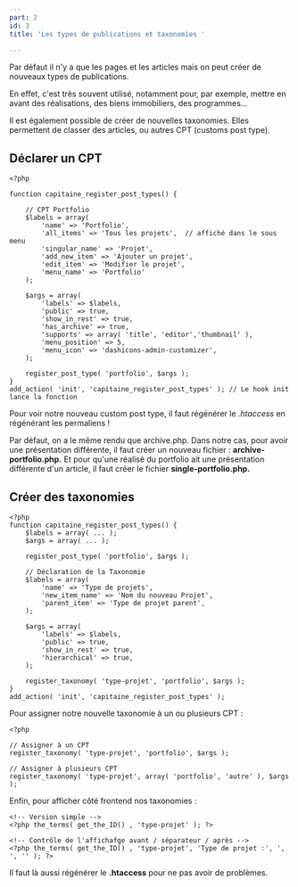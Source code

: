 ```yaml
---
part: 2
id: 3
title: 'Les types de publications et taxonomies '

---
```

Par défaut il n'y a que les pages et les articles mais on peut créer de nouveaux types de publications.

En effet, c'est très souvent utilisé, notamment pour, par exemple, mettre en avant des réalisations, des biens immobiliers, des programmes...

Il est également possible de créer de nouvelles taxonomies. Elles permettent de classer des articles, ou autres CPT (customs post type).

## Déclarer un CPT

    <?php 
    
    function capitaine_register_post_types() {
    	
        // CPT Portfolio
        $labels = array(
            'name' => 'Portfolio',
            'all_items' => 'Tous les projets',  // affiché dans le sous menu
            'singular_name' => 'Projet',
            'add_new_item' => 'Ajouter un projet',
            'edit_item' => 'Modifier le projet',
            'menu_name' => 'Portfolio'
        );
    
    	$args = array(
            'labels' => $labels,
            'public' => true,
            'show_in_rest' => true,
            'has_archive' => true,
            'supports' => array( 'title', 'editor','thumbnail' ),
            'menu_position' => 5, 
            'menu_icon' => 'dashicons-admin-customizer',
    	);
    
    	register_post_type( 'portfolio', $args );
    }
    add_action( 'init', 'capitaine_register_post_types' ); // Le hook init lance la fonction

Pour voir notre nouveau custom post type, il faut régénérer le _.htaccess_ en régénérant les permaliens !

Par défaut, on a le même rendu que archive.php. Dans notre cas, pour avoir une présentation différente, il faut créer un nouveau fichier : **archive-portfolio.php.** Et pour qu'une réalisé du portfolio ait une présentation différente d'un article, il faut créer le fichier **single-portfolio.php.**

## Créer des taxonomies

    <?php 
    function capitaine_register_post_types() {
    	$labels = array( ... );
        $args = array( ... );
        
        register_post_type( 'portfolio', $args );
        
        // Déclaration de la Taxonomie
        $labels = array(
            'name' => 'Type de projets',
            'new_item_name' => 'Nom du nouveau Projet',
        	'parent_item' => 'Type de projet parent',
        );
        
        $args = array( 
            'labels' => $labels,
            'public' => true, 
            'show_in_rest' => true,
            'hierarchical' => true, 
        );
    
        register_taxonomy( 'type-projet', 'portfolio', $args );
    }
    add_action( 'init', 'capitaine_register_post_types' );

Pour assigner notre nouvelle taxonomie à un ou plusieurs CPT :

    <?php 
    
    // Assigner à un CPT
    register_taxonomy( 'type-projet', 'portfolio', $args );
    
    // Assigner à plusieurs CPT
    register_taxonomy( 'type-projet', array( 'portfolio', 'autre' ), $args );

Enfin, pour afficher côté frontend nos taxonomies :

    <!-- Version simple -->
    <?php the_terms( get_the_ID() , 'type-projet' ); ?>
    
    <!-- Contrôle de l'affichafge avant / séparateur / après -->
    <?php the_terms( get_the_ID() , 'type-projet', 'Type de projet :', ', ', '' ); ?>

Il faut là aussi régénérer le **.htaccess** pour ne pas avoir de problèmes.
